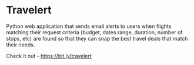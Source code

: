 # Travelert
Python web application that sends email alerts to users when flights matching their request criteria (budget, dates range, duration, number of stops, etc) are found so that they can snap the best travel deals that match their needs.

Check it out - https://bit.ly/travelert